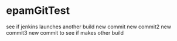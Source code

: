 # epamGitTest
see if jenkins launches another build
new commit
new commit2
new commit3
new commit to see if makes other build
